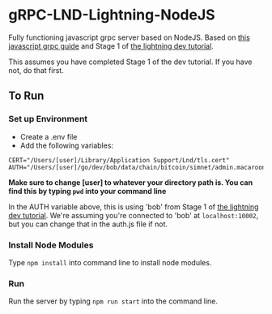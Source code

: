 # gRPC-LND-Lightning-NodeJS
Fully functioning javascript grpc server based on NodeJS.  Based on [this javascript grpc guide](https://dev.lightning.community/guides/javascript-grpc/) and Stage 1 of [the lightning dev tutorial]( https://dev.lightning.community/tutorial/01-lncli/index.html).

This assumes you have completed Stage 1 of the dev tutorial.  If you have not, do that first.

## To Run
### Set up Environment
* Create a .env file
* Add the following variables:
```
CERT="/Users/[user]/Library/Application Support/Lnd/tls.cert"
AUTH="/Users/[user]/go/dev/bob/data/chain/bitcoin/simnet/admin.macaroon"
```
**Make sure to change [user] to whatever your directory path is.  You can find this by typing `pwd` into your command line**

In the AUTH variable above, this is using 'bob' from Stage 1 of [the lightning dev tutorial](https://dev.lightning.community/tutorial/01-lncli/index.html).  We're assuming you're connected to 'bob' at `localhost:10002`, but you can change that in the auth.js file if not.

### Install Node Modules
Type `npm install` into command line to install node modules.

### Run
Run the server by typing `npm run start` into the command line.
